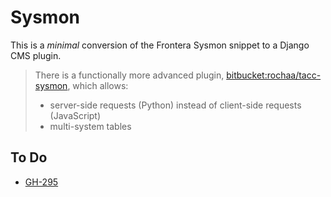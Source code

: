 # Sysmon

This is a _minimal_ conversion of the Frontera Sysmon snippet to a Django CMS plugin.

> There is a functionally more advanced plugin, [bitbucket:rochaa/tacc-sysmon](https://bitbucket.org/rochaa/tacc-sysmon), which allows:
>
> - server-side requests (Python) instead of client-side requests (JavaScript)
> - multi-system tables

## To Do

- [GH-295](https://github.com/TACC/Core-CMS/issues/295)
